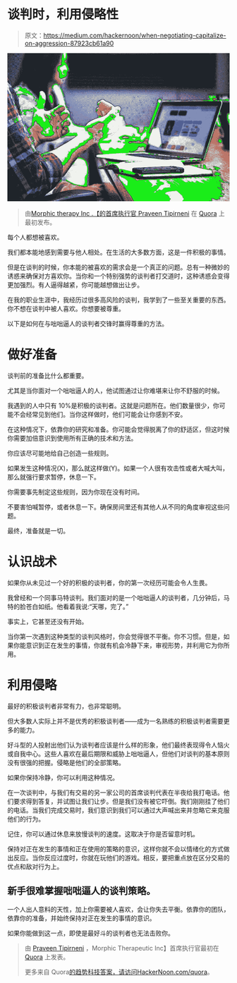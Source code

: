 # 谈判时，利用侵略性

> 原文：<https://medium.com/hackernoon/when-negotiating-capitalize-on-aggression-87923cb61a90>

![](img/a3f3dffcd71010b4269bcb0405406a15.png)

> 由[Morphic therapy Inc .【的首席执行官 Praveen Tipirneni](https://www.quora.com/How-do-you-handle-a-difficult-negotiation/answer/Praveen-Tipirneni) 在 [Quora](http://quora.com/?ref=hackernoon) 上最初发布。

每个人都想被喜欢。

我们都本能地感到需要与他人相处。在生活的大多数方面，这是一件积极的事情。

但是在谈判的时候，你本能的被喜欢的需求会是一个真正的问题。总有一种微妙的诱惑来确保对方喜欢你。当你和一个特别强势的谈判者打交道时，这种诱惑会变得更加强烈。有人逼得越紧，你可能越想做出让步。

在我的职业生涯中，我经历过很多高风险的谈判，我学到了一些至关重要的东西。你不想在谈判中被人喜欢。你想要被尊重。

以下是如何在与咄咄逼人的谈判者交锋时赢得尊重的方法。

# **做好准备**

谈判前的准备比什么都重要。

尤其是当你面对一个咄咄逼人的人，他试图通过让你难堪来让你不舒服的时候。

我遇到的人中只有 10%是积极的谈判者。这就是问题所在。他们数量很少，你可能不会经常见到他们。当你这样做时，他们可能会让你感到不安。

在这种情况下，依靠你的研究和准备。你可能会觉得脱离了你的舒适区，但这时候你需要加倍意识到使用所有正确的技术和方法。

你应该尽可能地给自己创造一些规则。

如果发生这种情况(X)，那么就这样做(Y)。如果一个人很有攻击性或者大喊大叫，那么就强行要求暂停，休息一下。

你需要事先制定这些规则，因为你现在没有时间。

不要害怕喊暂停，或者休息一下。确保房间里还有其他人从不同的角度审视这些问题。

最终，准备就是一切。

# **认识战术**

如果你从未见过一个好的积极的谈判者，你的第一次经历可能会令人生畏。

我曾经和一个同事马特谈判。我们面对的是一个咄咄逼人的谈判者，几分钟后，马特的脸苍白如纸。他看着我说:“天哪，完了。”

事实上，它甚至还没有开始。

当你第一次遇到这种类型的谈判风格时，你会觉得很不平衡。你不习惯。但是，如果你能意识到正在发生的事情，你就有机会冷静下来，审视形势，并利用它为你所用。

# **利用侵略**

最好的积极谈判者非常有力，也非常聪明。

但大多数人实际上并不是优秀的积极谈判者——成为一名熟练的积极谈判者需要更多的能力。

好斗型的人投射出他们认为谈判者应该是什么样的形象，他们最终表现得令人恼火或自我中心。这些人喜欢在最后期限和威胁上咄咄逼人，但他们对谈判的基本原则没有很强的把握。侵略是他们的全部策略。

如果你保持冷静，你可以利用这种情况。

在一次谈判中，与我们有交易的另一家公司的首席谈判代表在半夜给我打电话。他们要求得到答复，并试图让我们让步。但是我们没有被它吓倒。我们刚刚挂了他们的电话。当我们完成交易时，我们意识到我们可以通过大声喊出来并忽略它来克服他们的行为。

记住，你可以通过休息来放慢谈判的速度。这取决于你是否留意时机。

保持对正在发生的事情和正在使用的策略的意识，这样你就不会以情绪化的方式做出反应。当你反应过度时，你就在玩他们的游戏。相反，要把重点放在区分交易的优点和敌对行为上。

## 新手很难掌握咄咄逼人的谈判策略。

一个人出人意料的天性，加上你需要被人喜欢，会让你失去平衡。依靠你的团队，依靠你的准备，并始终保持对正在发生的事情的意识。

如果你能做到这一点，即使是最好斗的谈判者也无法击败你。

> 由 [Praveen Tipirneni](https://www.quora.com/profile/Praveen-Tipirneni) ，Morphic Therapeutic Inc】首席执行官最初在 [Quora](http://quora.com/?ref=hackernoon) 上发表。
> 
> 更多来自 Quora[的趋势科技答案，请访问](/@quoraofficial)[HackerNoon.com/quora](https://hackernoon.com/quora/home)。